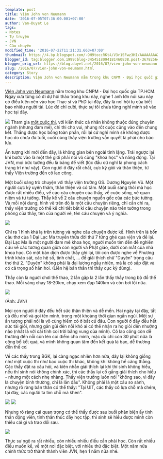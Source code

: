 ```yaml
---
template: post
title: Viện John von Neumann
date: '2016-07-05T07:36:00.001+07:00'
author: Van-Duyet Le
tags:
- Notes
- Tự truyện
- JVN
- Câu chuyện
modified_time: '2016-07-22T11:21:31.663+07:00'
thumbnail: https://4.bp.blogspot.com/-OH9toccRKt4/V3r1SFwz3HI/AAAAAAAAZIg/QtF0KDOP2505VLIu-AIxr_6MoojVQhqdgCK4B/s1600/IMG_20160702_091452_HDR%2B%25281%2529.jpg
blogger_id: tag:blogger.com,1999:blog-3454518094181460838.post-3678256431485140646
blogger_orig_url: https://blog.duyet.net/2016/07/vien-john-von-neumann.html
slug: /2016/07/vien-john-von-neumann.html
category: Story
description: Viện John von Neumann nằm trong khu CNPM - Đại học quốc gia TP.HCM. Ngày xưa từng có đi dự hội thảo trong khu này, nghe 1 anh lớn nói sau này có điều kiện nên vào học Thạc sĩ và PhD tại đây, đây là nơi hội tụ của biết bao nhiêu người tài. Lúc đó chỉ cười, thực sự tôi chưa từng nghĩ mình sẽ vào học tại đây.
---
```


[Viện John von Neumann](http://www.jvn.edu.vn/) nằm trong khu CNPM - Đại học quốc gia TP.HCM. Ngày xưa từng có đi dự hội thảo trong khu này, nghe 1 anh lớn nói sau này có điều kiện nên vào học Thạc sĩ và PhD tại đây, đây là nơi hội tụ của biết bao nhiêu người tài.
Lúc đó chỉ cười, thực sự tôi chưa từng nghĩ mình sẽ vào học tại đây.

[![](https://4.bp.blogspot.com/-OH9toccRKt4/V3r1SFwz3HI/AAAAAAAAZIg/QtF0KDOP2505VLIu-AIxr_6MoojVQhqdgCK4B/s640/IMG_20160702_091452_HDR%2B%25281%2529.jpg)](https://blog.duyet.net/2016/07/vien-john-von-neumann.html)
Tham gia [một cuộc thi](http://www.jvn.edu.vn/entropy/), với kiến thức cá nhân không thuộc đúng chuyên ngành (nhưng đam mê), chỉ thi cho vui, nhưng rốt cuộc cũng vào đến chung kết. Thắng được học bổng toàn phần, rồi lại cứ nghĩ mình sẽ không được học do chưa đủ tuổi, cuối cùng thầy viện trưởng vẫn quyết là phải cho bảo lưu.

Ấn tượng khi mới đến đây, là không gian bên ngoài tĩnh lặng. Trái ngược lại khi bước vào là một thế giới phải nói vô cùng "khoa học" và năng động.
Tại JVN, mọi bức tường đều là bảng để viết (lúc đầu cứ nghĩ là phong cách trang trí như vậy). Con người ở đây rất chất, cực kỳ giỏi và thân thiện, từ thầy Viện trưởng đến cô lao công.

Một buổi sáng trò chuyện với thầy viện trưởng GS. Dương Nguyên Vũ. Một người cực kỳ uyên thâm, thân thiện và có tâm. Một buổi sáng thôi mà học được rất nhiều điều, về các câu chuyện của thầy, về cuộc sống, về quan niệm và tư tưởng. Thầy kể về 2 câu chuyện nguồn gốc của các bức tường. Và mỗi nội dung, hình vẽ trên đó là một câu chuyện riêng, chỉ cần chỉ ra, thầy viện trưởng có thể kể chi tiết bất kì câu chuyện nào trên tường trong phòng của thầy, tên của người vẽ, tên câu chuyện và ý nghĩa.

[![](https://2.bp.blogspot.com/-oU-5KYby4Jc/V3r3_kE3PhI/AAAAAAAAZI8/r1HPSe5JuHA_nevRFsVU4aMNC8KSnRbngCK4B/s640/IMG_20160702_091442_HDR.jpg)](https://2.bp.blogspot.com/-oU-5KYby4Jc/V3r3_kE3PhI/AAAAAAAAZI8/r1HPSe5JuHA_nevRFsVU4aMNC8KSnRbngCK4B/s1600/IMG_20160702_091442_HDR.jpg)

Chỉ ra 1 hình khá lạ trên tường và nghe câu chuyện được kể. Hình trên là bốn câu thơ của 1 Đại Lạc Ma truyền thừa đời thứ 7 từng ghé qua viện và để lại. Đại Lạc Ma là một người đam mê khoa học, người muốn tìm đến để nghiên cứu về các tương quan giữa con người và Phật giáo, dưới con mắt của nhà khoa học. Có một bản dịch được thầy ghi lại, tôi còn được nghe về Phương trình khảo sát, các hệ số, tính chất, ... để giải thích chữ "Duyên" trong câu thơ thứ 2. "Duyên" không phải là đại lượng ngẫu nhiên, mà là có sắp đặt và có cả trọng số hẳn hoi. (Liên hệ bản thân thì thấy cực kỳ đúng).

Thầy còn là người chơi thể thao, 2 lần gặp là 2 lần thấy thầy trong bộ đồ thể thao. Mỗi sáng chạy 18-20km, chạy xem đạp 140km và còn bơi lội nữa.

[![](https://1.bp.blogspot.com/-oLhXfMM9xl8/V3sAoNoXXCI/AAAAAAAAZJ0/gMb-3hy9j1APkuebvYmaOaJbMu73UARCgCK4B/s400/13558685_1619539395026100_4123411615755552690_o.jpg)](https://1.bp.blogspot.com/-oLhXfMM9xl8/V3sAoNoXXCI/AAAAAAAAZJ0/gMb-3hy9j1APkuebvYmaOaJbMu73UARCgCK4B/s1600/13558685_1619539395026100_4123411615755552690_o.jpg)

(Ảnh: JVN)

Mọi con người ở đây đều hết sức thân thiện và dễ mến. Hai ngày tại đây, tất cả đều nhớ và gọi tên mình, trong một khoảng thời gian ngắn ngủi. Một sự ấn tượng phải nói là vô cùng hiếm có ở bất cứ đâu. Con người ở đây đều hết sức tài giỏi, nhưng gần gũi đến nỗi khó ai có thể nhận ra họ giỏi đến nhường nào (nhất là với cái tính coi trời bằng vung của mình). Cô lao công còn dễ thương đến nỗi còn lén coi điểm cho mình, mặc dù chỉ còn 30 phút nữa là công bố kết quả, và mình không quan tâm đến kết quả là bao, dễ thương đến thế cơ.

Về các thầy trong BGK, lại càng ngạc nhiên hơn nữa, đây lại không giống như một cuộc thi như bao cuộc thi khác, không khí không hề căng thẳng. Các thầy đặt ra câu hỏi, và kiên nhẫn giải thích lại khi thí sinh không hiểu, nếu thí sinh nói không chính xác, thì các thầy lại cố gắng giải thích cho hiểu - nhưng một cách nhẹ nhàng. Thầy viện trưởng luôn nói "không sao, vì đây là chuyện bình thường, chỉ là lần đầu".
Không phải là một câu so sánh, nhưng rõ ràng bản thân có thể thấy: "Tại UIT, các thầy cô lựa chỗ mà chém, tại đây, các người ta tìm chỗ mà khen".

[![](https://1.bp.blogspot.com/-cjjmZvx9Ero/V3r8-IB4-hI/AAAAAAAAZJc/I41IW0exa6ciW7243U9YI8k-_DPiJFmIACK4B/s320/13613638_1619594675020572_5800127078012288742_o.jpg)](https://1.bp.blogspot.com/-cjjmZvx9Ero/V3r8-IB4-hI/AAAAAAAAZJc/I41IW0exa6ciW7243U9YI8k-_DPiJFmIACK4B/s1600/13613638_1619594675020572_5800127078012288742_o.jpg) [![](https://4.bp.blogspot.com/-vdylnK1G_Bg/V3r89duKGUI/AAAAAAAAZJU/ShHewCpHwksGNVWOMF134PdGQOc8Ih2XACK4B/s320/13580642_1619594615020578_4132836646932798294_o.jpg)](https://4.bp.blogspot.com/-vdylnK1G_Bg/V3r89duKGUI/AAAAAAAAZJU/ShHewCpHwksGNVWOMF134PdGQOc8Ih2XACK4B/s1600/13580642_1619594615020578_4132836646932798294_o.jpg)

Nhưng rõ ràng cái quan trọng có thể thấy được sau buổi phản biện ấy tinh thần động viên, tinh thần thúc đẩy học tập, thí sinh sẽ hiểu được mình còn thiếu cái gì và trao dồi sau. 

[![](https://1.bp.blogspot.com/-1WCb0Yygft4/V3r9pBYwXJI/AAAAAAAAZJk/MZy0OiMnqHcZhtXz--lzcUv7sdvSLDw0gCK4B/s320/13613610_1619594618353911_6936632888706636397_o.jpg)](https://1.bp.blogspot.com/-1WCb0Yygft4/V3r9pBYwXJI/AAAAAAAAZJk/MZy0OiMnqHcZhtXz--lzcUv7sdvSLDw0gCK4B/s1600/13613610_1619594618353911_6936632888706636397_o.jpg)

Thực sự ngộ ra rất nhiều, còn nhiều nhiều điều cần phải học. Còn rất nhiều điều muốn kể, về một nơi đặc biệt, với nhiều thứ đặc biệt. Một năm nữa chính thức trở thành thành viên JVN, hẹn 1 năm nữa nhé.
